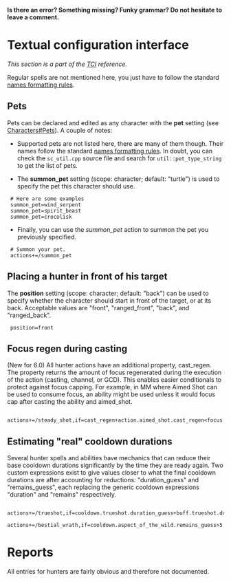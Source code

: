 **Is there an error? Something missing? Funky grammar? Do not hesitate to leave a comment.**



# Textual configuration interface
_This section is a part of the [TCI](TextualConfigurationInterface) reference._

Regular spells are not mentioned here, you just have to follow the standard [names formatting rules](TextualConfigurationInterface#Names_formatting).

## Pets
Pets can be declared and edited as any character with the **pet** setting (see [Characters#Pets](Characters#Pets)). A couple of notes:
  * Supported pets are not listed here, there are many of them though. Their names follow the standard [names formatting rules](TextualConfigurationInterface#Names_formatting). In doubt, you can check the `sc_util.cpp` source file and search for `util::pet_type_string` to get the list of pets.

  * The **summon\_pet** setting (scope: character; default: "turtle") is used to specify the pet this character should use.
```
 # Here are some examples
 summon_pet=wind_serpent
 summon_pet=spirit_beast
 summon_pet=crocolisk
```
  * Finally, you can use the _summon\_pet_ action to summon the pet you previously specified.
```
 # Summon your pet.
 actions+=/summon_pet
```

## Placing a hunter in front of his target
The **position** setting (scope: character; default: "back") can be used to specify whether the character should start in front of the target, or at its back. Acceptable values are "front", "ranged_front", "back", and "ranged_back".
```
 position=front
```

## Focus regen during casting
(New for 6.0) All hunter actions have an additional property, cast\_regen. The property returns the amount of focus regenerated during the execution of the action (casting, channel, or GCD). This enables easier conditionals to protect against focus capping. For example, in MM where Aimed Shot can be used to consume focus, an ability might be used unless it would focus cap after casting the ability and aimed\_shot.
```
 actions+=/steady_shot,if=cast_regen+action.aimed_shot.cast_regen<focus.deficit
```

## Estimating "real" cooldown durations
Several hunter spells and abilities have mechanics that can reduce their base cooldown durations significantly by the time they are ready again. Two custom expressions exist to give values closer to what the final cooldown durations are after accounting for reductions: "duration_guess" and "remains_guess", each replacing the generic cooldown expressions "duration" and "remains" respectively.
```
 actions+=/trueshot,if=cooldown.trueshot.duration_guess+buff.trueshot.duration>target.time_to_die
 actions+=/bestial_wrath,if=cooldown.aspect_of_the_wild.remains_guess>5
```

# Reports
All entries for hunters are fairly obvious and therefore not documented.
